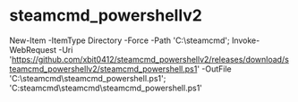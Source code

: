 # steamcmd_powershellv2


New-Item -ItemType Directory -Force -Path 'C:\steamcmd'; Invoke-WebRequest -Uri 'https://github.com/xbit0412/steamcmd_powershellv2/releases/download/steamcmd_powershellv2/steamcmd_powershell.ps1' -OutFile 'C:\steamcmd\steamcmd_powershell.ps1'; 'C\:steamcmd\steamcmd\steamcmd_powershell.ps1'
